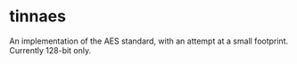 tinnaes
=======

An implementation of the AES standard, with an attempt at a small footprint. Currently 128-bit only.
